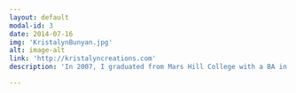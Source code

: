 ```yaml
---
layout: default
modal-id: 3
date: 2014-07-16
img: 'KristalynBunyan.jpg'
alt: image-alt
link: 'http://kristalyncreations.com'
description: 'In 2007, I graduated from Mars Hill College with a BA in Art with concentrations in Printmaking, Religion/Philosophy and Women’s Studies.  Interests in the feminine, cultural norms, and landscape occupy the forefront of my perspective.'

---
```

